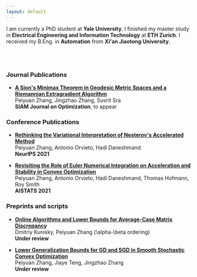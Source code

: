 ```yaml
---
layout: default
---
```


I am currently a PhD student at **Yale University**. I finished my master study in **Electrical Engineering and Information Technology** at **ETH Zurich**.  I received my B.Eng. in **Automation** from **Xi'an Jiaotong University**. 

<br/><br/>

### Journal Publications
* [**A Sion's Minimax Theorem in Geodesic Metric Spaces and a Riemannian Extragradient Algorithm**](https://arxiv.org/abs/2202.06950) <br />
  Peiyuan Zhang, Jingzhao Zhang, Suvrit Sra <br />
  **SIAM Journal on Optimization**, to appear

### Conference Publications
* [**Rethinking the Variational Interpretation of Nesterov's Accelerated Method**](https://arxiv.org/abs/2107.05040) <br />
  Peiyuan Zhang, Antonio Orvieto, Hadi Daneshmand <br />
  **NeurIPS 2021**
  
* [**Revisiting the Role of Euler Numerical Integration on Acceleration and Stability in Convex Optimization**](https://arxiv.org/abs/2102.11537) <br />
  Peiyuan Zhang, Antonio Orvieto, Hadi Daneshmand, Thomas Hofmann, Roy Smith <br />
  **AISTATS 2021**
  
### Preprints and scripts
* [**Online Algorithms and Lower Bounds for Average-Case Matrix Discrepancy**](https://arxiv.org/abs/2307.10055) <br />
  Dmitriy Kunisky, Peiyuan Zhang (\alpha-\beta ordering) <br />
  **Under review**
 
* [**Lower Generalization Bounds for GD and SGD in Smooth Stochastic Convex Optimization**](https://arxiv.org/abs/2303.10758) <br />
  Peiyuan Zhang, Jiaye Teng, Jingzhao Zhang <br />
  **Under review**


